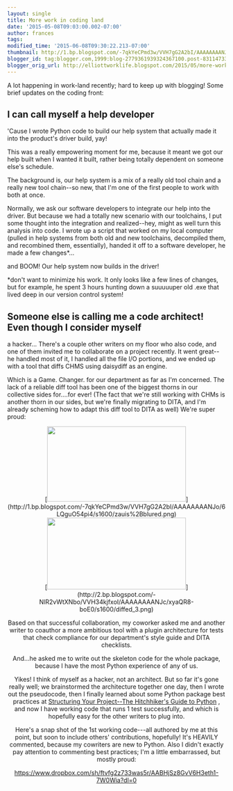 ```yaml
---
layout: single
title: More work in coding land
date: '2015-05-08T09:03:00.002-07:00'
author: frances
tags: 
modified_time: '2015-06-08T09:30:22.213-07:00'
thumbnail: http://1.bp.blogspot.com/-7qkYeCPmd3w/VVH7gG2A2bI/AAAAAAAANJo/6LQguO54pi4/s72-c/zauis%2Bblured.png
blogger_id: tag:blogger.com,1999:blog-2779361939324367100.post-8311473346879050631
blogger_orig_url: http://elliottworklife.blogspot.com/2015/05/more-work-in-coding-land.html
---
```


A lot happening in work-land recently; hard to keep up with blogging! Some 
brief updates on the coding front: 


## I can call myself a help developer 
'Cause I wrote Python code to build our help system that actually made it into 
the product's driver build, yay! 

<a name='more'></a> 

This was a really empowering moment for me, because it meant we got our help 
built when I wanted it built, rather being totally dependent on someone else's 
schedule. 

The background is, our help system is a mix of a really old tool chain and a 
really new tool chain--so new, that I'm one of the first people to work with 
both at once. 

Normally, we ask our software developers to integrate our help into the 
driver. But because we had a totally new scenario with our toolchains, I put 
some thought into the integration and realized--hey, might as well turn this 
analysis into code. I wrote up a script that worked on my local computer 
(pulled in help systems from both old and new toolchains, decompiled them, and 
recombined them, essentially), handed it off to a software developer, he made 
a few changes*... 

and BOOM! Our help system now builds in the driver! 

*don't want to minimize his work. It only looks like a few lines of changes, 
but for example, he spent 3 hours hunting down a suuuuuper old .exe that lived 
deep in our version control system! 


## Someone else is calling me a code architect! Even though I consider myself 
a hacker... 
There's a couple other writers on my floor who also code, and one of them 
invited me to collaborate on a project recently.  It went great--he handled 
most of it, I handled all the file I/O portions, and we ended up with a tool 
that diffs CHMS using daisydiff as an engine. 

Which is a Game. Changer. for our department as far as I'm concerned. The lack 
of a reliable diff tool has been one of the biggest thorns in our collective 
sides for....for ever! (The fact that we're still working with CHMs is another 
thorn in our sides, but we're finally migrating to DITA, and I'm already 
scheming how to adapt this diff tool to DITA as well) We're super proud: 
<div class="separator" style="clear: both; text-align: center;">[<img 
border="0" height="173" 
src="http://1.bp.blogspot.com/-7qkYeCPmd3w/VVH7gG2A2bI/AAAAAAAANJo/6LQguO54pi4/s320/zauis%2Bblured.png" 
width="320" 
/>](http://1.bp.blogspot.com/-7qkYeCPmd3w/VVH7gG2A2bI/AAAAAAAANJo/6LQguO54pi4/s1600/zauis%2Bblured.png) 

<div class="separator" style="clear: both; text-align: center;"><div 
class="separator" style="clear: both; text-align: center;"> 
<div class="separator" style="clear: both; text-align: center;">[<img 
border="0" height="165" 
src="http://2.bp.blogspot.com/-NlR2vWtXNbo/VVH34kjfxoI/AAAAAAAANJc/xyaQR8-boE0/s320/diffed_3.png" 
width="320" 
/>](http://2.bp.blogspot.com/-NlR2vWtXNbo/VVH34kjfxoI/AAAAAAAANJc/xyaQR8-boE0/s1600/diffed_3.png) 

<div class="separator" style="clear: both; text-align: center;"> 

Based on that successful collaboration, my coworker asked me and another 
writer to coauthor a more ambitious tool with a plugin architecture for tests 
that check compliance for our department's style guide and DITA checklists. 

And...he asked me to write out the skeleton code for the whole package, 
because I have the most Python experience of any of us. 


Yikes! I think of myself as a hacker, not an architect. 
But so far it's gone really well; we brainstormed the architecture together 
one day, then I wrote out the pseudocode, then I finally learned about some 
Python package best practices at [Structuring Your Project--The Hitchhiker's 
Guide to Python](http://docs.python-guide.org/en/latest/writing/structure/) , 
and now I have working code that runs 1 test successfully, and which is 
hopefully easy for the other writers to plug into. 

Here's a snap shot of the 1st working code---all authored by me at this point, 
but soon to include others' contributions, hopefully! It's HEAVILY commented, 
because my cowriters are new to Python. Also I didn't exactly pay attention to 
commenting best practices; I'm a little embarrassed, but mostly proud: 

https://www.dropbox.com/sh/ftvfg2z733was5r/AABHjSz8GvV6H3eth1-7W0Wia?dl=0 